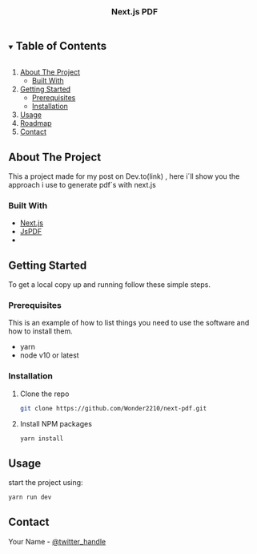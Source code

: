 
<!-- PROJECT LOGO -->
<br />
<p align="center">
    <h3 align="center">Next.js PDF</h3>
</p>



<!-- TABLE OF CONTENTS -->
<details open="open">
  <summary><h2 style="display: inline-block">Table of Contents</h2></summary>
  <ol>
    <li>
      <a href="#about-the-project">About The Project</a>
      <ul>
        <li><a href="#built-with">Built With</a></li>
      </ul>
    </li>
    <li>
      <a href="#getting-started">Getting Started</a>
      <ul>
        <li><a href="#prerequisites">Prerequisites</a></li>
        <li><a href="#installation">Installation</a></li>
      </ul>
    </li>
    <li><a href="#usage">Usage</a></li>
    <li><a href="#roadmap">Roadmap</a></li>
    <li><a href="#contact">Contact</a></li>
  </ol>
</details>



<!-- ABOUT THE PROJECT -->
## About The Project

This a project made for my post on Dev.to(link) , here i´ll show you the approach i use to generate pdf´s with next.js


### Built With

* [Next.js]()
* [JsPDF]()
* []()



<!-- GETTING STARTED -->
## Getting Started

To get a local copy up and running follow these simple steps.

### Prerequisites

This is an example of how to list things you need to use the software and how to install them.
* yarn
* node v10 or latest
 

### Installation

1. Clone the repo
   ```sh
   git clone https://github.com/Wonder2210/next-pdf.git
   ```
2. Install NPM packages
   ```sh
   yarn install
   ```

<!-- USAGE EXAMPLES -->
## Usage

start the project using:

```sh
yarn run dev
```

<!-- CONTACT -->
## Contact

Your Name - [@twitter_handle](https://twitter.com/twitter_handle) 

